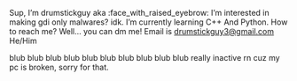  Sup, I’m drumstickguy aka :face_with_raised_eyebrow:
 I’m interested in making gdi only malwares? idk.
 I’m currently learning C++ And Python.
 How to reach me? Well... you can dm me! Email is drumstickguy3@gmail.com
 He/Him
<!---
drumstickguy/drumstickguy is a ✨ special ✨ repository because its `README.md` (this file) appears on your GitHub profile.
You can click the Preview link to take a look at your changes.
--->





blub blub blub blub blub blub blub blub blub blub
really inactive rn cuz my pc is broken, sorry for that.

